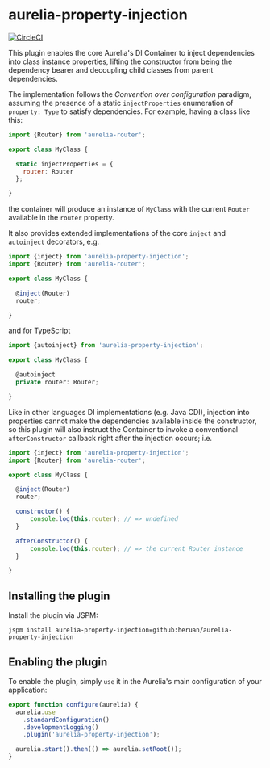 # aurelia-property-injection

[![CircleCI](https://circleci.com/gh/heruan/aurelia-property-injection.svg?style=shield)](https://circleci.com/gh/heruan/aurelia-property-injection)

This plugin enables the core Aurelia's DI Container to inject dependencies into class instance properties,
lifting the constructor from being the dependency bearer and decoupling child classes from parent dependencies.

The implementation follows the _Convention over configuration_ paradigm, assuming the presence of a static `injectProperties` enumeration of `property: Type` to satisfy dependencies. For example, having a class like this:

```javascript
import {Router} from 'aurelia-router';

export class MyClass {

  static injectProperties = {
    router: Router
  };

}
```
the container will produce an instance of `MyClass` with the current `Router` available in the `router` property.

It also provides extended implementations of the core `inject` and `autoinject` decorators, e.g.

```javascript
import {inject} from 'aurelia-property-injection';
import {Router} from 'aurelia-router';

export class MyClass {

  @inject(Router)
  router;

}
```

and for TypeScript

```typescript
import {autoinject} from 'aurelia-property-injection';

export class MyClass {

  @autoinject
  private router: Router;

}
```

Like in other languages DI implementations (e.g. Java CDI), injection into properties cannot make
the dependencies available inside the constructor, so this plugin will also instruct the Container
to invoke a conventional `afterConstructor` callback right after the injection occurs; i.e.

```javascript
import {inject} from 'aurelia-property-injection';
import {Router} from 'aurelia-router';

export class MyClass {

  @inject(Router)
  router;

  constructor() {
      console.log(this.router); // => undefined
  }

  afterConstructor() {
      console.log(this.router); // => the current Router instance
  }

}
```

## Installing the plugin

Install the plugin via JSPM:

```shell
jspm install aurelia-property-injection=github:heruan/aurelia-property-injection
```

## Enabling the plugin

To enable the plugin, simply `use` it in the Aurelia's main configuration of your application:

```javascript
export function configure(aurelia) {
  aurelia.use
    .standardConfiguration()
    .developmentLogging()
    .plugin('aurelia-property-injection');

  aurelia.start().then(() => aurelia.setRoot());
}
```
